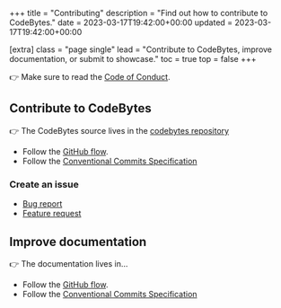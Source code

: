 +++
title = "Contributing"
description = "Find out how to contribute to CodeBytes."
date = 2023-03-17T19:42:00+00:00
updated = 2023-03-17T19:42:00+00:00

[extra]
class = "page single"
lead = "Contribute to CodeBytes, improve documentation, or submit to showcase."
toc = true
top = false
+++

👉 Make sure to read the [Code of Conduct](../code-of-conduct/).

## Contribute to CodeBytes

👉 The CodeBytes source lives in the [codebytes repository](https://github.com/oraqlle/codebytes)

- Follow the [GitHub flow](https://guides.github.com/introduction/flow/).
- Follow the [Conventional Commits Specification](https://www.conventionalcommits.org/en/v1.0.0/)

### Create an issue

- [Bug report](https://github.com/aaranxu/adidoks/issues/new?template=bug-report---.md)
- [Feature request](https://github.com/aaranxu/adidoks/issues/new?template=feature-request---.md)

## Improve documentation

👉 The documentation lives in...

- Follow the [GitHub flow](https://guides.github.com/introduction/flow/).
- Follow the [Conventional Commits Specification](https://www.conventionalcommits.org/en/v1.0.0/)
